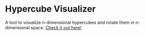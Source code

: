 # Hypercube Visualizer
A tool to visualize n-dimensional hypercubes and rotate them in n-dimensional space. [Check it out here!](https://bsmith156.github.io/Hypercube-Visualizer/)
